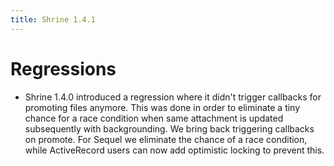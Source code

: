 ```yaml
---
title: Shrine 1.4.1
---
```


Regressions
===========

* Shrine 1.4.0 introduced a regression where it didn't trigger callbacks for
  promoting files anymore. This was done in order to eliminate a tiny chance
  for a race condition when same attachment is updated subsequently with
  backgrounding. We bring back triggering callbacks on promote. For Sequel we
  eliminate the chance of a race condition, while ActiveRecord users can now
  add optimistic locking to prevent this.
